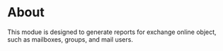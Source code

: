 # About

This modue is designed to generate reports for exchange online object, such as mailboxes, groups, and mail users.

#